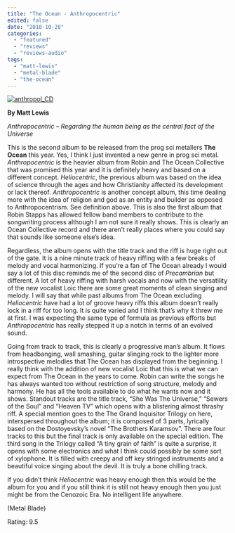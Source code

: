 ```yaml
---
title: "The Ocean - Anthropocentric"
edited: false
date: "2010-10-28"
categories:
  - "featured"
  - "reviews"
  - "reviews-audio"
tags:
  - "matt-lewis"
  - "metal-blade"
  - "the-ocean"
---
```


[![](http://www.hellbound.ca/wp-content/uploads/2010/10/anthropol_CD.jpg "anthropol_CD")](http://www.hellbound.ca/wp-content/uploads/2010/10/anthropol_CD.jpg)

**By Matt Lewis**

_Anthropocentric – Regarding the human being as the central fact of the Universe_

This is the second album to be released from the prog sci metallers **The Ocean** this year. Yes, I think I just invented a new genre in prog sci metal. _Anthropocentric_ is the heavier album from Robin and The Ocean Collective that was promised this year and it is definitely heavy and based on a different concept. _Heliocentric_, the previous album was based on the idea of science through the ages and how Christianity affected its development or lack thereof. _Anthropocentric_ is another concept album, this time dealing more with the idea of religion and god as an entity and builder as opposed to Anthropocentrism. See definition above. This is also the first album that Robin Stapps has allowed fellow band members to contribute to the songwriting process although I am not sure it really shows. This is clearly an Ocean Collective record and there aren’t really places where you could say that sounds like someone else’s idea.

Regardless, the album opens with the title track and the riff is huge right out of the gate. It is a nine minute track of heavy riffing with a few breaks of melody and vocal harmonizing. If you’re a fan of The Ocean already I would say a lot of this disc reminds me of the second disc of _Precambrian_ but different. A lot of heavy riffing with harsh vocals and now with the versatility of the new vocalist Loic there are some great moments of clean singing and melody. I will say that while past albums from The Ocean excluding _Heliocentric_ have had a lot of groove heavy riffs this album doesn’t really lock in a riff for too long. It is quite varied and I think that’s why it threw me at first. I was expecting the same type of formula as previous efforts but _Anthropocentric_ has really stepped it up a notch in terms of an evolved sound.

Going from track to track, this is clearly a progressive man’s album. It flows from headbanging, wall smashing, guitar slinging rock to the lighter more introspective melodies that The Ocean has displayed from the beginning. I really think with the addition of new vocalist Loic that this is what we can expect from The Ocean in the years to come. Robin can write the songs he has always wanted too without restriction of song structure, melody and harmony. He has all the tools available to do what he wants now and it shows. Standout tracks are the title track, “She Was The Universe,” “Sewers of the Soul” and “Heaven TV” which opens with a blistering almost thrashy riff. A special mention goes to the The Grand Inquisitor Trilogy on here, interspersed throughout the album; it is composed of 3 parts, lyrically based on the Dostoyevsky’s novel “The Brothers Karamsov”. There are four tracks to this but the final track is only available on the special edition. The third song in the Trilogy called “A tiny grain of faith” is quite a surprise, it opens with some electronics and what I think could possibly be some sort of xylophone. It is filled with creepy and off key stringed instruments and a beautiful voice singing about the devil. It is truly a bone chilling track.

If you didn’t think _Heliocentric_ was heavy enough then this would be the album for you and if you still think it is still not heavy enough then you just might be from the Cenozoic Era. No intelligent life anywhere.

(Metal Blade)

Rating: 9.5
